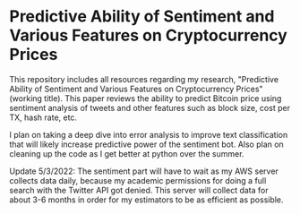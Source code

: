 # Predictive Ability of Sentiment and Various Features on Cryptocurrency Prices
This repository includes all resources regarding my research, "Predictive Ability of Sentiment and Various Features on Cryptocurrency Prices" (working title). This paper reviews the ability to predict Bitcoin price using sentiment analysis of tweets and other features such as block size, cost per TX, hash rate, etc.

I plan on taking a deep dive into error analysis to improve text classification that will likely increase predictive power of the sentiment bot. Also plan on cleaning up the code as I get better at python over the summer.

Update 5/3/2022: The sentiment part will have to wait as my AWS server collects data daily, because my academic permissions for doing a full search with the Twitter API got denied. This server will collect data for about 3-6 months in order for my estimators to be as efficient as possible. 
